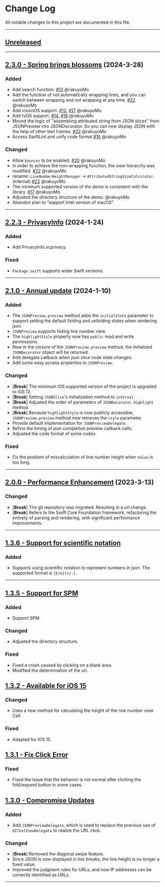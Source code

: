 # Change Log

All notable changes to this project are documented in this file.

-----

## [Unreleased](https://github.com/RakuyoKit/JSONPreview/compare/2.3.0...HEAD)

---

## [2.3.0 - Spring brings blossoms](https://github.com/RakuyoKit/JSONPreview/releases/tag/2.3.0) (2024-3-28)

### Added

- Add search function. [#13](https://github.com/RakuyoKit/JSONPreview/pull/13) @rakuyoMo
- Add the function of not automatically wrapping lines, and you can switch between wrapping and not wrapping at any time. [#22](https://github.com/RakuyoKit/JSONPreview/pull/22) @rakuyoMo
- Add visionOS support. [#12](https://github.com/RakuyoKit/JSONPreview/pull/12), [#17](https://github.com/RakuyoKit/JSONPreview/pull/17) @rakuyoMo
- Add tvOS support. [#14](https://github.com/RakuyoKit/JSONPreview/pull/14), [#18](https://github.com/RakuyoKit/JSONPreview/pull/18) @rakuyoMo
- Moved the logic of "assembling attributed string from JSON slices" from JSONPreview into JSONDecorator. So you can now display JSON with the help of other text frames. [#22](https://github.com/RakuyoKit/JSONPreview/pull/22) @rakuyoMo
- Access SwiftLint and unify code format [#16](https://github.com/RakuyoKit/JSONPreview/pull/16) @rakuyoMo

### Changed

- Allow `bounces` to be enabled. [#20](https://github.com/RakuyoKit/JSONPreview/pull/20) @rakuyoMo
- In order to achieve the non-wrapping function, the view hierarchy was modified. [#22](https://github.com/RakuyoKit/JSONPreview/pull/22) @rakuyoMo
- rename: `LineNumberHeightManager` -> `AttributedStringSizeCalculator`. (internal) [#22](https://github.com/RakuyoKit/JSONPreview/pull/22) @rakuyoMo
- The minimum supported version of the demo is consistent with the library. [#17](https://github.com/RakuyoKit/JSONPreview/pull/17) @rakuyoMo
- Adjusted the directory structure of the demo. @rakuyoMo
- Abandon plan to “support Intel version of macOS”.

---

## [2.2.3 - PrivacyInfo](https://github.com/RakuyoKit/JSONPreview/releases/tag/2.2.3) (2024-1-24)

### Added

- Add PrivacyInfo.xcprivacy.

### Fixed

- `Package.swift` supports wider Swift versions.

---

## [2.1.0 - Annual update](https://github.com/RakuyoKit/JSONPreview/releases/tag/2.1.0) (2024-1-10)

### Added

- The `JSONPreview.preview` method adds the `initialState` parameter to support setting the default folding and unfolding states when rendering json.
- `JSONPreview` supports hiding line number view.
- The `highlightStyle` property now has `public` read and write permissions.
- Now in the closure of the `JSONPreview.preview` method, the initialized `JSONDecorator` object will be returned.
- Add delegate callback when json slice node state changes.
- Add some easy access properties to `JSONPreview`.

### Changed

- [**Break**] The minimum iOS supported version of the project is upgraded to iOS 12. 
- [**Break**] Setting `JSONSlice`'s Initialization method to `internal`.
- [**Break**] Adjusted the order of parameters of `JSONDecorator.highlight` method.
- [**Break**] Because `highlightStyle` is now publicly accessible, `JSONPreview.preview` method now removes the `style` parameter.
- Provide default implementation for `JSONPreviewDelegate`.
- Refine the timing of json completion preview callback calls.
- Adjusted the code format of some codes.

### Fixed

- Fix the problem of miscalculation of line number height when `Value` is too long.

---

## [2.0.0 - Performance Enhancement](https://github.com/RakuyoKit/JSONPreview/releases/tag/2.0.0) (2023-3-13)

### Changed

- [**Break**] The git repository was migrated. Resulting in a url change.
- [**Break**] Refers to the Swift Core Foundation framework, refactoring the entirety of parsing and rendering, with significant performance improvements.

---

## [1.3.6 - Support for scientific notation](https://github.com/RakuyoKit/JSONPreview/releases/tag/1.3.6)

### Added

- Supports using scientific notation to represent numbers in json. The supported format is `{E/e}[+/-]`.

---

## [1.3.5 - Support for SPM](https://github.com/RakuyoKit/JSONPreview/releases/tag/1.3.5)

### Added

- Support SPM.

### Changed

- Adjusted the directory structure.

### Fixed

- Fixed a crash caused by clicking on a blank area.
- Modified the determination of the url.

## [1.3.2 - Available for iOS 15](https://github.com/RakuyoKit/JSONPreview/releases/tag/1.3.2)

### Changed

- Uses a new method for calculating the height of the row number view Cell.

### Fixed

- Adapted for iOS 15.

## [1.3.1 - Fix Click Error](https://github.com/RakuyoKit/JSONPreview/releases/tag/1.3.1)

### Fixed

- Fixed the issue that the behavior is not normal after clicking the fold/expand button in some cases.

## [1.3.0 - Compromise Updates](https://github.com/RakuyoKit/JSONPreview/releases/tag/1.3.0)

### Added

- Add `JSONPreviewDelegate`, which is used to replace the previous use of `UITextViewDelegate` to realize the URL click.

### Changed

- [**Break**] Removed the diagonal swipe feature.
- Since JSON is now displayed in line breaks, the line height is no longer a fixed value.
- Improved the judgment rules for URLs, and now IP addresses can be correctly identified as URLs.

---
